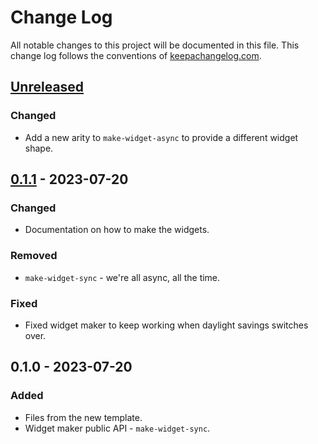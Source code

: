 # Change Log

All notable changes to this project will be documented in this file. This change
log follows the conventions of [keepachangelog.com](http://keepachangelog.com/).

## [Unreleased]

### Changed

-   Add a new arity to `make-widget-async` to provide a different widget shape.

## [0.1.1] - 2023-07-20

### Changed

-   Documentation on how to make the widgets.

### Removed

-   `make-widget-sync` - we're all async, all the time.

### Fixed

-   Fixed widget maker to keep working when daylight savings switches over.

## 0.1.0 - 2023-07-20

### Added

-   Files from the new template.
-   Widget maker public API - `make-widget-sync`.

[Unreleased]: https://github.com/new-lib/new-lib/compare/0.1.1...HEAD
[0.1.1]: https://github.com/new-lib/new-lib/compare/0.1.0...0.1.1
